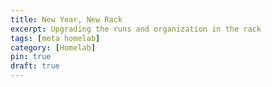 ```yaml
---
title: New Year, New Rack
excerpt: Upgrading the runs and organization in the rack
tags: [meta homelab]
category: [Homelab]
pin: true
draft: true
---
```

